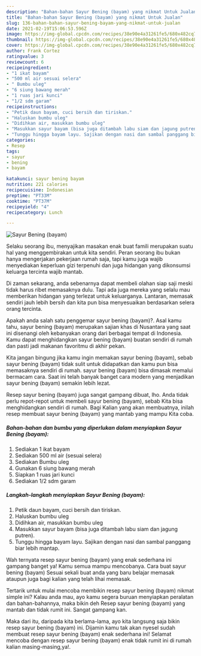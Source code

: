 ```yaml
---
description: "Bahan-bahan Sayur Bening (bayam) yang nikmat Untuk Jualan"
title: "Bahan-bahan Sayur Bening (bayam) yang nikmat Untuk Jualan"
slug: 136-bahan-bahan-sayur-bening-bayam-yang-nikmat-untuk-jualan
date: 2021-02-19T15:06:53.596Z
image: https://img-global.cpcdn.com/recipes/38e90e4a31261fe5/680x482cq70/sayur-bening-bayam-foto-resep-utama.jpg
thumbnail: https://img-global.cpcdn.com/recipes/38e90e4a31261fe5/680x482cq70/sayur-bening-bayam-foto-resep-utama.jpg
cover: https://img-global.cpcdn.com/recipes/38e90e4a31261fe5/680x482cq70/sayur-bening-bayam-foto-resep-utama.jpg
author: Frank Cortez
ratingvalue: 3
reviewcount: 6
recipeingredient:
- "1 ikat bayam"
- "500 ml air sesuai selera"
- " Bumbu uleg"
- "6 siung bawang merah"
- "1 ruas jari kunci"
- "1/2 sdm garam"
recipeinstructions:
- "Petik daun bayam, cuci bersih dan tiriskan."
- "Haluskan bumbu uleg"
- "Didihkan air, masukkan bumbu uleg"
- "Masukkan sayur bayam (bisa juga ditambah labu siam dan jagung putren)."
- "Tunggu hingga bayam layu. Sajikan dengan nasi dan sambal panggang biar lebih mantap."
categories:
- Resep
tags:
- sayur
- bening
- bayam

katakunci: sayur bening bayam 
nutrition: 221 calories
recipecuisine: Indonesian
preptime: "PT33M"
cooktime: "PT37M"
recipeyield: "4"
recipecategory: Lunch

---
```



![Sayur Bening (bayam)](https://img-global.cpcdn.com/recipes/38e90e4a31261fe5/680x482cq70/sayur-bening-bayam-foto-resep-utama.jpg)

Selaku seorang ibu, menyajikan masakan enak buat famili merupakan suatu hal yang menggembirakan untuk kita sendiri. Peran seorang ibu bukan hanya mengerjakan pekerjaan rumah saja, tapi kamu juga wajib menyediakan keperluan gizi terpenuhi dan juga hidangan yang dikonsumsi keluarga tercinta wajib mantab.

Di zaman  sekarang, anda sebenarnya dapat membeli olahan siap saji meski tidak harus ribet memasaknya dulu. Tapi ada juga mereka yang selalu mau memberikan hidangan yang terlezat untuk keluarganya. Lantaran, memasak sendiri jauh lebih bersih dan kita pun bisa menyesuaikan berdasarkan selera orang tercinta. 



Apakah anda salah satu penggemar sayur bening (bayam)?. Asal kamu tahu, sayur bening (bayam) merupakan sajian khas di Nusantara yang saat ini disenangi oleh kebanyakan orang dari berbagai tempat di Indonesia. Kamu dapat menghidangkan sayur bening (bayam) buatan sendiri di rumah dan pasti jadi makanan favoritmu di akhir pekan.

Kita jangan bingung jika kamu ingin memakan sayur bening (bayam), sebab sayur bening (bayam) tidak sulit untuk didapatkan dan kamu pun bisa memasaknya sendiri di rumah. sayur bening (bayam) bisa dimasak memalui bermacam cara. Saat ini telah banyak banget cara modern yang menjadikan sayur bening (bayam) semakin lebih lezat.

Resep sayur bening (bayam) juga sangat gampang dibuat, lho. Anda tidak perlu repot-repot untuk membeli sayur bening (bayam), sebab Kita bisa menghidangkan sendiri di rumah. Bagi Kalian yang akan membuatnya, inilah resep membuat sayur bening (bayam) yang mantab yang mampu Kita coba.

<!--inarticleads1-->

##### Bahan-bahan dan bumbu yang diperlukan dalam menyiapkan Sayur Bening (bayam):

1. Sediakan 1 ikat bayam
1. Sediakan 500 ml air (sesuai selera)
1. Sediakan  Bumbu uleg
1. Gunakan 6 siung bawang merah
1. Siapkan 1 ruas jari kunci
1. Sediakan 1/2 sdm garam




<!--inarticleads2-->

##### Langkah-langkah menyiapkan Sayur Bening (bayam):

1. Petik daun bayam, cuci bersih dan tiriskan.
1. Haluskan bumbu uleg
1. Didihkan air, masukkan bumbu uleg
1. Masukkan sayur bayam (bisa juga ditambah labu siam dan jagung putren).
1. Tunggu hingga bayam layu. Sajikan dengan nasi dan sambal panggang biar lebih mantap.




Wah ternyata resep sayur bening (bayam) yang enak sederhana ini gampang banget ya! Kamu semua mampu mencobanya. Cara buat sayur bening (bayam) Sesuai sekali buat anda yang baru belajar memasak ataupun juga bagi kalian yang telah lihai memasak.

Tertarik untuk mulai mencoba membikin resep sayur bening (bayam) nikmat simple ini? Kalau anda mau, ayo kamu segera buruan menyiapkan peralatan dan bahan-bahannya, maka bikin deh Resep sayur bening (bayam) yang mantab dan tidak rumit ini. Sangat gampang kan. 

Maka dari itu, daripada kita berlama-lama, ayo kita langsung saja bikin resep sayur bening (bayam) ini. Dijamin kamu tak akan nyesel sudah membuat resep sayur bening (bayam) enak sederhana ini! Selamat mencoba dengan resep sayur bening (bayam) enak tidak rumit ini di rumah kalian masing-masing,ya!.

